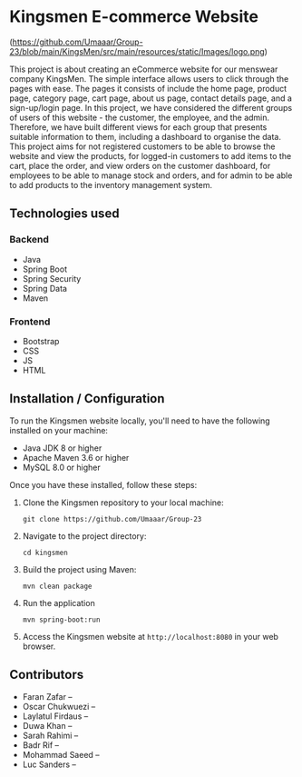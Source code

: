 # Kingsmen E-commerce Website

(https://github.com/Umaaar/Group-23/blob/main/KingsMen/src/main/resources/static/Images/logo.png)

This project is about creating an eCommerce website for our menswear company KingsMen. The simple interface allows users to click through the pages with ease. The pages it consists of include the home page, product page, category page, cart page, about us page, contact details page, and a sign-up/login page. In this project, we have considered the different groups of users of this website - the customer, the employee, and the admin. Therefore, we have built different views for each group that presents suitable information to them, including a dashboard to organise the data. This project aims for not registered customers to be able to browse the website and view the products, for logged-in customers to add items to the cart, place the order, and view orders on the customer dashboard, for employees to be able to manage stock and orders, and for admin to be able to add products to the inventory management system.

## Technologies used

### Backend
- Java
- Spring Boot
- Spring Security
- Spring Data
- Maven

### Frontend
- Bootstrap
- CSS
- JS
- HTML

## Installation / Configuration

To run the Kingsmen website locally, you'll need to have the following installed on your machine:

- Java JDK 8 or higher
- Apache Maven 3.6 or higher
- MySQL 8.0 or higher

Once you have these installed, follow these steps:

1. Clone the Kingsmen repository to your local machine:

    ```
    git clone https://github.com/Umaaar/Group-23
    ```

2. Navigate to the project directory:

    ```
    cd kingsmen
    ```

3. Build the project using Maven:

    ```
    mvn clean package
    ```

4. Run the application 

    ```
   mvn spring-boot:run
    ```

5. Access the Kingsmen website at `http://localhost:8080` in your web browser.

## Contributors

- Faran Zafar – 
- Oscar Chukwuezi –
- Laylatul Firdaus –
- Duwa Khan – 
- Sarah Rahimi – 
- Badr Rif – 
- Mohammad Saeed – 
- Luc Sanders –  

